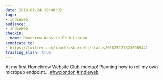 ```yaml
---
date: 2018-01-24 19:48:02
tags:
- indieweb
audience:
- IndieWeb
checkin:
  name: Homebrew Website Club London
syndicate_to:
- https://twitter.com/iamchrisburnell/status/956252273230909441
trailing_slash: true
---
```


At my first Homebrew Website Club meetup! Planning how to roll my own micropub endpoint... <a rel="external" href="https://twitter.com/hashtag/hwclondon" title="hwclondon on Twitter">#hwclondon</a> <a rel="external" href="https://twitter.com/hashtag/indieweb" title="indieweb on Twitter">#indieweb</a>
